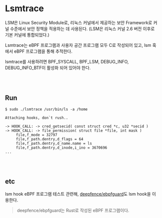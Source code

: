 # Lsmtrace

LSM은 Linux Security Module로, 리눅스 커널에서 제공하는 보안 Framework로 커널 수준에서 보안 정책을 적용하는 데 사용된다. (LSM은 리눅스 커널 2.6 버전 이후로 기본 커널에 통합되었다.)

Lsmtrace는 eBPF 프로그램과 사용자 공간 프로그램 모두 C로 작성되어 있고, lsm 훅에서 eBPF 프로그램을 통해 추적한다.

lsmtrace를 사용하려면 BPF_SYSCALL, BPF_LSM, DEBUG_INFO, DEBUG_INFO_BTF이 활성화 되어 있어야 한다.

<br></br>

## Run

```
$ sudo ./lsmtrace /usr/bin/ls -a /home  

Attaching hooks, don`t rush..

-> HOOK_CALL: -> cred_getsecid( const struct cred *c, u32 *secid )
-> HOOK_CALL: -> file_permission( struct file *file, int mask )
     file,f_mode = 32797
     file,f_path.dentry,d_flags = 64
     file,f_path.dentry,d_name.name = ls
     file,f_path.dentry,d_inode,i_ino = 3670696
...
```

<br></br>

## etc

lsm hook eBPF 프로그램 테스트 관련해, [deepfence/ebpfguard](https://github.com/deepfence/ebpfguard)도 lsm hook을 이용한다.
> deepfence/ebpfguard는 Rust로 작성된 eBPF 프로그램이다.
